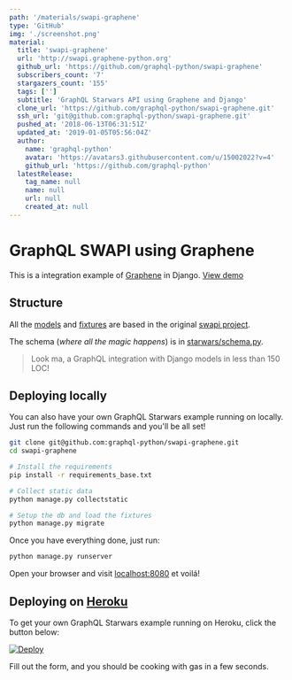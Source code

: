 ```yaml
---
path: '/materials/swapi-graphene'
type: 'GitHub'
img: './screenshot.png'
material:
  title: 'swapi-graphene'
  url: 'http://swapi.graphene-python.org'
  github_url: 'https://github.com/graphql-python/swapi-graphene'
  subscribers_count: '7'
  stargazers_count: '155'
  tags: ['']
  subtitle: 'GraphQL Starwars API using Graphene and Django'
  clone_url: 'https://github.com/graphql-python/swapi-graphene.git'
  ssh_url: 'git@github.com:graphql-python/swapi-graphene.git'
  pushed_at: '2018-06-13T06:31:51Z'
  updated_at: '2019-01-05T05:56:04Z'
  author:
    name: 'graphql-python'
    avatar: 'https://avatars3.githubusercontent.com/u/15002022?v=4'
    github_url: 'https://github.com/graphql-python'
  latestRelease:
    tag_name: null
    name: null
    url: null
    created_at: null
---
```

# GraphQL SWAPI using Graphene 

This is a integration example of [Graphene](http://graphene-python.org) in Django.
[View demo](http://swapi.graphene-python.org/)


## Structure

All the [models](./starwars/models.py) and [fixtures](./starwars/fixtures/) are based in the original [swapi project](https://github.com/phalt/swapi).

The schema (*where all the magic happens*) is in [starwars/schema.py](./starwars/schema.py).
> Look ma, a GraphQL integration with Django models in less than 150 LOC!


## Deploying locally

You can also have your own GraphQL Starwars example running on locally.
Just run the following commands and you'll be all set!

```bash
git clone git@github.com:graphql-python/swapi-graphene.git
cd swapi-graphene

# Install the requirements
pip install -r requirements_base.txt

# Collect static data
python manage.py collectstatic

# Setup the db and load the fixtures
python manage.py migrate
```

Once you have everything done, just run:

```bash
python manage.py runserver
```

Open your browser and visit [localhost:8080](http://localhost:8080/) et voilá!


## Deploying on [Heroku](http://heroku.com)

To get your own GraphQL Starwars example running on Heroku, click the button below:

[![Deploy](https://www.herokucdn.com/deploy/button.svg)](https://heroku.com/deploy?template=https://github.com/graphql-python/swapi-graphene)

Fill out the form, and you should be cooking with gas in a few seconds.
